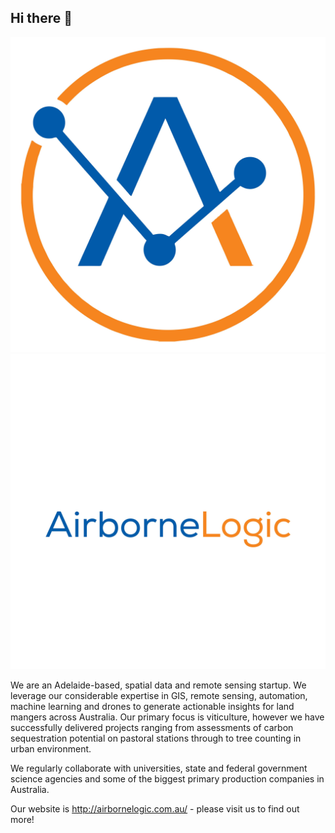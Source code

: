 ## Hi there 👋

<!--

**Here are some ideas to get you started:**

🙋‍♀️ A short introduction - what is your organization all about?
🌈 Contribution guidelines - how can the community get involved?
👩‍💻 Useful resources - where can the community find your docs? Is there anything else the community should know?
🍿 Fun facts - what does your team eat for breakfast?
🧙 Remember, you can do mighty things with the power of [Markdown](https://docs.github.com/github/writing-on-github/getting-started-with-writing-and-formatting-on-github/basic-writing-and-formatting-syntax)
-->
![AirborneLogic Logo](./logo1.jpg)
![AirborneLogic Name](./logo6.jpg)

We are an Adelaide-based, spatial data and remote sensing startup.
We leverage our considerable expertise in GIS, remote sensing, automation, machine learning and drones to generate actionable insights for land mangers across Australia.
Our primary focus is viticulture, however we have successfully delivered projects ranging from assessments of carbon sequestration potential on pastoral stations through to tree counting in urban environment.

We regularly collaborate with universities, state and federal government science agencies and some of the biggest primary production companies in Australia.

Our website is http://airbornelogic.com.au/ - please visit us to find out more!
